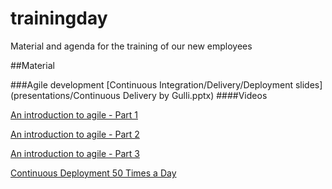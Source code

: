 trainingday
===========

Material and agenda for the training of our new employees

##Material

###Agile development
[Continuous Integration/Delivery/Deployment slides](presentations/Continuous Delivery by Gulli.pptx)
####Videos

[An introduction to agile - Part 1](https://www.youtube.com/watch?v=IbhKG0rNWgQ)

[An introduction to agile - Part 2](https://www.youtube.com/watch?v=5pEx7zONEUs)

[An introduction to agile - Part 3](https://www.youtube.com/watch?v=Kbn6hMAxPZ0)

[Continuous Deployment 50 Times a Day](http://www.infoq.com/presentations/Continuous-Deployment-50-Times-a-Day)

